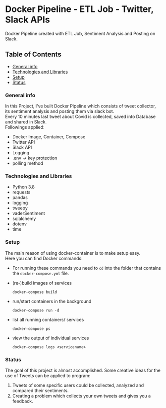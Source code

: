 # Docker Pipeline - ETL Job - Twitter, Slack APIs 
Docker Pipeline created with ETL Job, Sentiment Analysis and Posting on Slack.

## Table of Contents
- [General info](#general-info)
- [Technologies and Libraries](#technologies-and-libraries)
- [Setup](#setup)
- [Status](#status)

### General info
In this Project, I've built Docker Pipeline which consists of tweet collector, its sentiment analysis and posting them via slack bot.  
Every 10 minutes last tweet about Covid is collected, saved into Database and shared in Slack.  
Followings applied:
- Docker Image, Container, Compose
- Twitter API
- Slack API
- Logging
- .env -> key protection
- polling method

### Technologies and Libraries
- Python 3.8
- requests
- pandas
- logging
- tweepy
- vaderSentiment
- sqlalchemy
- dotenv
- time

### Setup
The main reason of using docker-container is to make setup easy.  
Here you can find Docker commands:
- For running these commands you need to `cd` into the folder that contains the `docker-compose.yml` file.

- (re-)build images of services 
    ```
    docker-compose build
    ```

- run/start containers in the background
    ```
    docker-compose run -d
    ```

- list all running containers/ services
    ```
    docker-compose ps
    ```

- view the output of individual services
    ```
    docker-compose logs <servicename>
    ```

### Status
The goal of this project is almost accomplished. Some creative ideas for the use of Tweets can be applied to program:
1. Tweets of some specific users could be collected, analyzed and compared their sentiments.
2. Creating a problem which collects your own tweets and gives you a feedback.